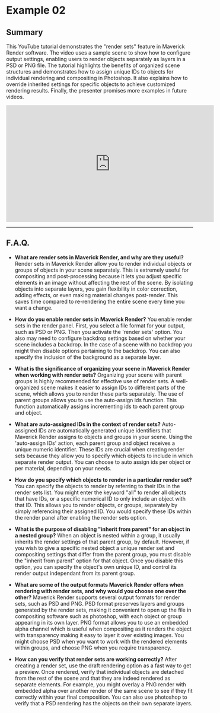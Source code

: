 # Example 02

## Summary

This YouTube tutorial demonstrates the "render sets" feature in Maverick Render software. The video uses a sample scene to show how to configure output settings, enabling users to render objects separately as layers in a PSD or PNG file. The tutorial highlights the benefits of organized scene structures and demonstrates how to assign unique IDs to objects for individual rendering and compositing in Photoshop. It also explains how to override inherited settings for specific objects to achieve customized rendering results. Finally, the presenter promises more examples in future videos.

<iframe width="560" height="315" src="https://www.youtube.com/embed/cB52Y7sfNy4?si=6Y5Gtmk6PALJ-FJ-" title="YouTube video player" frameborder="0" allow="accelerometer; autoplay; clipboard-write; encrypted-media; gyroscope; picture-in-picture; web-share" referrerpolicy="strict-origin-when-cross-origin" allowfullscreen></iframe>

---

## F.A.Q.

- **What are render sets in Maverick Render, and why are they useful?**
Render sets in Maverick Render allow you to render individual objects or groups of objects in your scene separately. This is extremely useful for compositing and post-processing because it lets you adjust specific elements in an image without affecting the rest of the scene. By isolating objects into separate layers, you gain flexibility in color correction, adding effects, or even making material changes post-render. This saves time compared to re-rendering the entire scene every time you want a change.

- **How do you enable render sets in Maverick Render?**
You enable render sets in the render panel. First, you select a file format for your output, such as PSD or PNG. Then you activate the 'render sets' option. You also may need to configure backdrop settings based on whether your scene includes a backdrop. In the case of a scene with no backdrop you might then disable options pertaining to the backdrop. You can also specify the inclusion of the background as a separate layer.

- **What is the significance of organizing your scene in Maverick Render when working with render sets?**
Organizing your scene with parent groups is highly recommended for effective use of render sets. A well-organized scene makes it easier to assign IDs to different parts of the scene, which allows you to render these parts separately. The use of parent groups allows you to use the auto-assign ids function. This function automatically assigns incrementing ids to each parent group and object.

- **What are auto-assigned IDs in the context of render sets?**
Auto-assigned IDs are automatically generated unique identifiers that Maverick Render assigns to objects and groups in your scene. Using the 'auto-assign IDs' action, each parent group and object receives a unique numeric identifier. These IDs are crucial when creating render sets because they allow you to specify which objects to include in which separate render output. You can choose to auto assign ids per object or per material, depending on your needs.

- **How do you specify which objects to render in a particular render set?**
You can specify the objects to render by referring to their IDs in the render sets list. You might enter the keyword "all" to render all objects that have IDs, or a specific numerical ID to only include an object with that ID. This allows you to render objects, or groups, separately by simply referencing their assigned ID. You would specify these IDs within the render panel after enabling the render sets option.

- **What is the purpose of disabling "inherit from parent" for an object in a nested group?**
When an object is nested within a group, it usually inherits the render settings of that parent group, by default. However, if you wish to give a specific nested object a unique render set and compositing settings that differ from the parent group, you must disable the "inherit from parent" option for that object. Once you disable this option, you can specify the object's own unique ID, and control its render output independant from its parent group.

- **What are some of the output formats Maverick Render offers when rendering with render sets, and why would you choose one over the other?**
Maverick Render supports several output formats for render sets, such as PSD and PNG. PSD format preserves layers and groups generated by the render sets, making it convenient to open up the file in compositing software such as photoshop, with each object or group appearing in its own layer. PNG format allows you to use an embedded alpha channel which is useful when compositing as it renders the object with transparency making it easy to layer it over existing images. You might choose PSD when you want to work with the rendered elements within groups, and choose PNG when you require transparency.

- **How can you verify that render sets are working correctly?**
After creating a render set, use the draft rendering option as a fast way to get a preview. Once rendered, verify that individual objects are detached from the rest of the scene and that they are indeed rendered as separate elements. For example, you might overlay a PNG render with embedded alpha over another render of the same scene to see if they fit correctly within your final composition. You can also use photoshop to verify that a PSD rendering has the objects on their own separate layers.